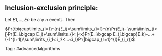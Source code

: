 ## Inclusion-exclusion principle:

Let $E1, . . . , En$ be any $n$ events. Then

$Pr(\bigcup\limits_{i=1}^{n}E_i)=\sum\limits_{i=1}^{n}Pr(E_i)- \sum\limits_{i< j}Pr(E_i\bigcap E_j)+\sum\limits_{i< j<k}Pr(E_i\bigcap E_{j\bigcap}E_k)-...+(-1^{l+1})\sum\limits_{i_1< i_2<...<i_l}Pr(|bigcap_{r=1}^{l}E_{i_r})$ 

Tag : #advancedalgorithms